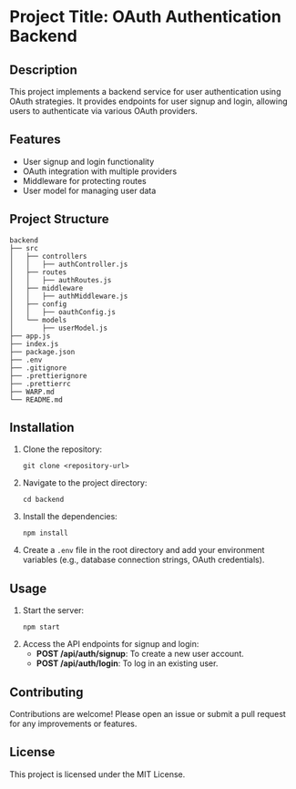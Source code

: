 # Project Title: OAuth Authentication Backend

## Description
This project implements a backend service for user authentication using OAuth strategies. It provides endpoints for user signup and login, allowing users to authenticate via various OAuth providers.

## Features
- User signup and login functionality
- OAuth integration with multiple providers
- Middleware for protecting routes
- User model for managing user data

## Project Structure
```
backend
├── src
│   ├── controllers
│   │   ├── authController.js
│   ├── routes
│   │   ├── authRoutes.js
│   ├── middleware
│   │   ├── authMiddleware.js
│   ├── config
│   │   ├── oauthConfig.js
│   └── models
│       ├── userModel.js
├── app.js
├── index.js
├── package.json
├── .env
├── .gitignore
├── .prettierignore
├── .prettierrc
├── WARP.md
└── README.md
```

## Installation
1. Clone the repository:
   ```
   git clone <repository-url>
   ```
2. Navigate to the project directory:
   ```
   cd backend
   ```
3. Install the dependencies:
   ```
   npm install
   ```
4. Create a `.env` file in the root directory and add your environment variables (e.g., database connection strings, OAuth credentials).

## Usage
1. Start the server:
   ```
   npm start
   ```
2. Access the API endpoints for signup and login:
   - **POST /api/auth/signup**: To create a new user account.
   - **POST /api/auth/login**: To log in an existing user.

## Contributing
Contributions are welcome! Please open an issue or submit a pull request for any improvements or features.

## License
This project is licensed under the MIT License.